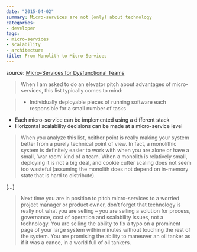 ```yaml
---
date: "2015-04-02"
summary: Micro-services are not (only) about technology
categories:
- developer
tags:
- micro-services
- scalability
- architecture
title: From Monolith to Micro-Services
---
```


source: [Micro-Services for Dysfunctional Teams](http://dejanglozic.com/2015/03/03/micro-services-for-dysfunctional-teams/)

> When I am asked to do an elevator pitch about advantages of micro-services, this list typically comes to mind:

> * Individually deployable pieces of running software each responsible for a small number of tasks
* Each micro-service can be implemented using a different stack
* Horizontal scalability decisions can be made at a micro-service level

> When you analyze this list, neither point is really making your system better from a purely technical point of view. In fact, a monolithic system is definitely easier to work with when you are alone or have a small, ‘war room’ kind of a team. When a monolith is relatively small, deploying it is not a big deal, and cookie cutter scaling does not seem too wasteful (assuming the monolith does not depend on in-memory state that is hard to distribute).

[...]

> Next time you are in position to pitch micro-services to a worried project manager or product owner, don’t forget that technology is really not what you are selling – you are selling a solution for process, governance, cost of operation and scalability issues, not a technology. You are selling the ability to fix a typo on a prominent page of your large system within minutes without touching the rest of the system. You are promising the ability to maneuver an oil tanker as if it was a canoe, in a world full of oil tankers.
